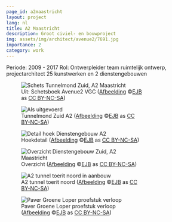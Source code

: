 ```yaml
---
page_id: a2maastricht
layout: project
lang: nl
title: A2 Maastricht
description: Groot civiel- en bouwproject
img: assets/img/architect/avenue2/7691.jpg
importance: 2
category: work
---
```


Periode: 2009 - 2017
Rol: Ontwerpleider team ruimtelijk ontwerp, projectarchitect 25 kunstwerken en 2 dienstengebouwen

<div class="card mx-auto" style="max-width: 80%;">
<div class="row">
<div class="col-sm">
<figure><img src='{{ "/assets/img/architect/avenue2/7691.jpg" | relative_url }}' alt='Schets Tunnelmond Zuid, A2 Maastricht' class='img-fluid'>
<figcaption class="kleiner">Uit: Schetsboek Avenue2 VGC (<a prefix="dct: https://purl.org/dc/terms/" href="https://purl.org/dc/dcmitype/Image" property="dct:title" rel="dct:type">Afbeelding</a> &copy;<a prefix="cc: https://creativecommons.org/ns#" href="https://www.ebroerse.nl" property="cc:attributionName" rel="cc:attributionURL">EJB</a> as <a rel="license" href="https://creativecommons.org/licenses/by-nc-sa/4.0/">CC BY-NC-SA</a>)</figcaption></figure>
</div>
<div class="col-sm">
<figure><img src='{{ "/assets/img/architect/avenue2/TMZ2016_IMG_5708.jpg" | relative_url }}' alt='Als uitgevoerd' class='img-fluid'>
<figcaption class="kleiner">Tunnelmond Zuid A2 (<a prefix="dct: https://purl.org/dc/terms/" href="https://purl.org/dc/dcmitype/Image" property="dct:title" rel="dct:type">Afbeelding</a> &copy;<a prefix="cc: https://creativecommons.org/ns#" href="https://www.ebroerse.nl" property="cc:attributionName" rel="cc:attributionURL">EJB</a> as <a rel="license" href="https://creativecommons.org/licenses/by-nc-sa/4.0/">CC BY-NC-SA</a>)</figcaption></figure>
</div>
</div>

<div class="row">
<div class="col-sm">
<figure><img src='{{ "/assets/img/architect/avenue2/DGZ201404_IMG_3788.jpg" | relative_url }}' alt='Detail hoek Dienstengebouw A2' class='img-fluid'>
<figcaption class="kleiner">Hoekdetail (<a prefix="dct: https://purl.org/dc/terms/" href="https://purl.org/dc/dcmitype/Image" property="dct:title" rel="dct:type">Afbeelding</a> &copy;<a prefix="cc: https://creativecommons.org/ns#" href="https://www.ebroerse.nl" property="cc:attributionName" rel="cc:attributionURL">EJB</a> as <a rel="license" href="https://creativecommons.org/licenses/by-nc-sa/4.0/">CC BY-NC-SA</a>)</figcaption></figure>
</div>
<div class="col-sm">
<figure><img src='{{ "/assets/img/architect/avenue2/DGZ201404_IMG_3797.jpg" | relative_url }}' alt='Overzicht Dienstengebouw Zuid, A2 Maastricht' class='img-fluid'>
<figcaption class="kleiner">Overzicht (<a prefix="dct: https://purl.org/dc/terms/" href="https://purl.org/dc/dcmitype/Image" property="dct:title" rel="dct:type">Afbeelding</a> &copy;<a prefix="cc: https://creativecommons.org/ns#" href="https://www.ebroerse.nl" property="cc:attributionName" rel="cc:attributionURL">EJB</a> as <a rel="license" href="https://creativecommons.org/licenses/by-nc-sa/4.0/">CC BY-NC-SA</a>)</figcaption></figure>
</div>
</div>

<div class="row">
<div class="col-sm">
<figure><img src='{{ "/assets/img/architect/avenue2/A2tunnelmondoverzicht.jpg" | relative_url }}' alt='A2 tunnel toerit noord in aanbouw' class='img-fluid'>
<figcaption class="kleiner">A2 tunnel toerit noord (<a prefix="dct: https://purl.org/dc/terms/" href="https://purl.org/dc/dcmitype/Image" property="dct:title" rel="dct:type">Afbeelding</a> &copy;<a prefix="cc: https://creativecommons.org/ns#" href="https://www.ebroerse.nl" property="cc:attributionName" rel="cc:attributionURL">EJB</a> as <a rel="license" href="https://creativecommons.org/licenses/by-nc-sa/4.0/">CC BY-NC-SA</a>)</figcaption></figure>
</div>
<div class="col-sm">
<figure><img src='{{ "/assets/img/architect/avenue2/av2_paververloop_IMG_3879.jpg" | relative_url }}' alt='Paver Groene Loper proefstuk verloop' class='img-fluid'>
<figcaption>Paver Groene Loper proefstuk verloop (<a prefix="dct: https://purl.org/dc/terms/" href="https://purl.org/dc/dcmitype/Image" property="dct:title" rel="dct:type">Afbeelding</a> &copy;<a prefix="cc: https://creativecommons.org/ns#" href="https://www.ebroerse.nl" property="cc:attributionName" rel="cc:attributionURL">EJB</a> as <a rel="license" href="https://creativecommons.org/licenses/by-nc-sa/4.0/">CC BY-NC-SA</a>)</figcaption></figure>
</div>
</div>

</div><!-- einde A2 schetsboek -->
